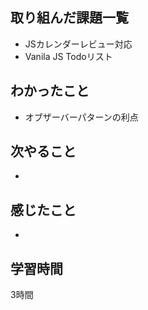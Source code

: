 ## 取り組んだ課題一覧
- JSカレンダーレビュー対応
- Vanila JS Todoリスト

## わかったこと
- オブザーバーパターンの利点

## 次やること
- 

## 感じたこと
- 

## 学習時間
3時間